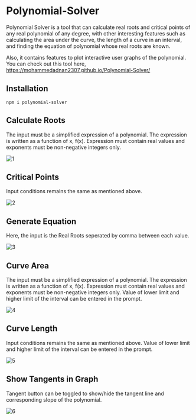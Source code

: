 # Polynomial-Solver

Polynomial Solver is a tool that can calculate real roots and critical points of any real polynomial of any degree, with other interesting features such as calculating the area under the curve, the length of a curve in an interval, and finding the equation of polynomial whose real roots are known.

Also, it contains features to plot interactive user graphs of the polynomial. You can check out this tool here,
https://mohammedadnan2307.github.io/Polynomial-Solver/

## Installation
```
npm i polynomial-solver
```

## Calculate Roots

The input must be a simplified expression of a polynomial. The expression is written as a function of x, f(x). Expression must contain real values and exponents must be non-negative integers only.

![1](https://user-images.githubusercontent.com/55001351/136073196-71211c86-93be-4146-a6b4-5d9fd5703124.JPG)

## Critical Points

Input conditions remains the same as mentioned above. 

![2](https://user-images.githubusercontent.com/55001351/136074321-a7a4d003-257f-4a5b-8cf1-949633362bb7.JPG)

## Generate Equation

Here, the input is the Real Roots seperated by comma between each value.

![3](https://user-images.githubusercontent.com/55001351/136084811-00feaac2-a1ba-433b-b210-4e491937b9e3.JPG)

## Curve Area

The input must be a simplified expression of a polynomial. The expression is written as a function of x, f(x). Expression must contain real values and exponents must be non-negative integers only. Value of lower limit and higher limit of the interval can be entered in the prompt.

![4](https://user-images.githubusercontent.com/55001351/136085277-346f391d-75f3-4053-bd37-c701953adac2.JPG)

## Curve Length

Input conditions remains the same as mentioned above. Value of lower limit and higher limit of the interval can be entered in the prompt.

![5](https://user-images.githubusercontent.com/55001351/136085531-a1daa11c-ce37-402e-b71e-2453b6c2cc10.JPG)

## Show Tangents in Graph

Tangent button can be toggled to show/hide the tangent line and corresponding slope of the polynomial.

![6](https://user-images.githubusercontent.com/55001351/136085796-1fde6154-2e5b-404d-9e4f-5a3dcacd4541.JPG)
